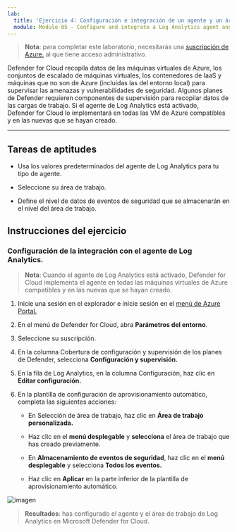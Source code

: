 ```yaml
---
lab:
  title: 'Ejercicio 4: Configuración e integración de un agente y un área de trabajo de Log Analytics en Defender for Cloud'
  module: Module 05 - Configure and integrate a Log Analytics agent and workspace in Defender for Cloud
---
```



>**Nota**: para completar este laboratorio, necesitarás una [suscripción de Azure.](https://azure.microsoft.com/en-us/free/?azure-portal=true) al que tiene acceso administrativo. 


Defender for Cloud recopila datos de las máquinas virtuales de Azure, los conjuntos de escalado de máquinas virtuales, los contenedores de IaaS y máquinas que no son de Azure (incluidas las del entorno local) para supervisar las amenazas y vulnerabilidades de seguridad. Algunos planes de Defender requieren componentes de supervisión para recopilar datos de las cargas de trabajo. Si el agente de Log Analytics está activado, Defender for Cloud lo implementará en todas las VM de Azure compatibles y en las nuevas que se hayan creado. 

---

## Tareas de aptitudes

- Usa los valores predeterminados del agente de Log Analytics para tu tipo de agente.

- Seleccione su área de trabajo.
  
- Define el nivel de datos de eventos de seguridad que se almacenarán en el nivel del área de trabajo.

## Instrucciones del ejercicio 

### Configuración de la integración con el agente de Log Analytics.

>**Nota**: Cuando el agente de Log Analytics está activado, Defender for Cloud implementa el agente en todas las máquinas virtuales de Azure compatibles y en las nuevas que se hayan creado. 

1. Inicie una sesión en el explorador e inicie sesión en el [menú de Azure Portal.](https://portal.azure.com/)
   
2. En el menú de Defender for Cloud, abra **Parámetros del entorno**.

4. Seleccione su suscripción.

5. En la columna Cobertura de configuración y supervisión de los planes de Defender, selecciona **Configuración y supervisión.**

7. En la fila de Log Analytics, en la columna Configuración, haz clic en **Editar configuración.**

8. En la plantilla de configuración de aprovisionamiento automático, completa las siguientes acciones:

   - En Selección de área de trabajo, haz clic en **Área de trabajo personalizada.**

   - Haz clic en el **menú desplegable** y **selecciona** el área de trabajo que has creado previamente.

   - En **Almacenamiento de eventos de seguridad**, haz clic en el **menú desplegable** y selecciona **Todos los eventos.**

   - Haz clic en **Aplicar** en la parte inferior de la plantilla de aprovisionamiento automático.
   
![imagen](https://github.com/MicrosoftLearning/Secure-Azure-services-and-workloads-with-Microsoft-Cloud-Security-Benchmark/assets/91347931/c1c812e7-b5ca-4caa-b8e6-34a6e4b325fd)




> **Resultados**: has configurado el agente y el área de trabajo de Log Analytics en Microsoft Defender for Cloud.
